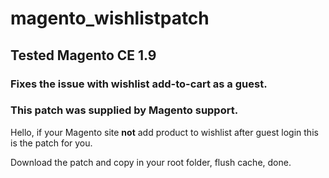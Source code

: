 # magento_wishlistpatch
## Tested Magento CE 1.9
### Fixes the issue with wishlist add-to-cart as a guest.
### This patch was supplied by Magento support.

Hello, if your Magento site **not** add product to wishlist after guest login this is the patch for you.

Download the patch and copy in your root folder, flush cache, done.
